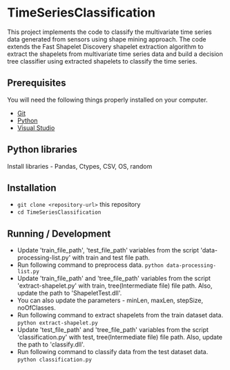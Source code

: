 # TimeSeriesClassification

This project implements the code to classify the multivariate time series data generated from sensors using shape mining approach. The code extends the Fast Shapelet Discovery shapelet extraction algorithm to extract the shapelets from multivariate time series data and build a decision tree classifier using extracted shapelets to classify the time series. 

## Prerequisites

You will need the following things properly installed on your computer.
* [Git](https://git-scm.com/)
* [Python](https://www.python.org/downloads/)
* [Visual Studio](https://www.visualstudio.com/downloads/)

## Python libraries
Install libraries - 
Pandas,
Ctypes,
CSV,
OS,
random


## Installation

* `git clone <repository-url>` this repository
* `cd TimeSeriesClassification`

## Running / Development

* Update 'train_file_path', 'test_file_path' variables from the script 'data-processing-list.py' with train and test file path.
* Run following command to preprocess data.
    ``python data-processing-list.py
    ``
* Update 'train_file_path' and 'tree_file_path' variables from the script 'extract-shapelet.py' with train, tree(Intermediate file) file path. Also, update the path to 'ShapeletTest.dll'.
* You can also update the parameters - minLen, maxLen, stepSize, noOfClasses.
* Run following command to extract shapelets from the train dataset data.
    ``python extract-shapelet.py
    ``
* Update 'test_file_path' and 'tree_file_path' variables from the script 'classification.py' with test, tree(Intermediate file) file path. Also, update the path to 'classify.dll'.
* Run following command to classify data from the test dataset data.
    `` python classification.py
    ``



